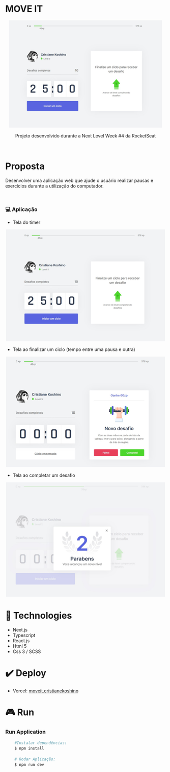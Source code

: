 # MOVE IT
<p align="center">
<img src="./public/imgs/screen.jpg" width="480" />
</p>
<p align="center">Projeto desenvolvido durante a Next Level Week #4 da RocketSeat </p>

<br />

# Proposta
<p>Desenvolver uma aplicação web que ajude o usuário realizar pausas e exercícios durante a utilização do computador.
 </p>
<br />

### :computer: Aplicação

- Tela do timer
<p align="center">
<img src="./public/imgs/screen.jpg" width="500" />
</p>

- Tela ao finalizar um ciclo (tempo entre uma pausa e outra)
<p align="center">
<img src="./public/imgs/ciclo-end.jpg" width="500" />
</p>

- Tela ao completar um desafio
<p align="center">
<img src="./public/imgs/level-up.jpg" width="500" />
</p>

# :rocket: Technologies

- Next.js
- Typescript
- React.js
- Html 5
- Css 3 / SCSS

# :heavy_check_mark: Deploy

- Vercel: [moveit.cristianekoshino](https://moveit-cristianekoshino.vercel.app/)

# :video_game: Run

### Run Application

```bash
    #Instalar dependências:
    $ npm install

    # Rodar Aplicação:
    $ npm run dev
```
